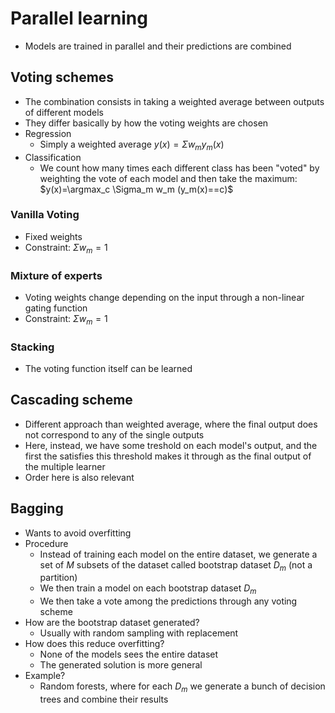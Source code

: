 # Parallel learning

- Models are trained in parallel and their predictions are combined

## Voting schemes

- The combination consists in taking a weighted average between outputs of different models
- They differ basically by how the voting weights are chosen
- Regression
  - Simply a weighted average $y(x)=\Sigma w_m y_m(x)$
- Classification
  - We count how many times each different class has been "voted" by weighting the vote of each model and then take the maximum: $y(x)=\argmax_c \Sigma_m w_m (y_m(x)==c)$

### Vanilla Voting

- Fixed weights
- Constraint: $\Sigma w_m=1$

### Mixture of experts

- Voting weights change depending on the input through a non-linear gating function
- Constraint: $\Sigma w_m=1$

### Stacking

- The voting function itself can be learned

## Cascading scheme

- Different approach than weighted average, where the final output does not correspond to any of the single outputs
- Here, instead, we have some treshold on each model's output, and the first the satisfies this threshold makes it through as the final output of the multiple learner
- Order here is also relevant

## Bagging

- Wants to avoid overfitting
- Procedure
  - Instead of training each model on the entire dataset, we generate a set of $M$ subsets of the dataset called bootstrap dataset $D_m$ (not a partition)
  - We then train a model on each bootstrap dataset $D_m$
  - We then take a vote among the predictions through any voting scheme
- How are the bootstrap dataset generated?
  - Usually with random sampling with replacement
- How does this reduce overfitting?
  - None of the models sees the entire dataset
  - The generated solution is more general
- Example?
  - Random forests, where for each $D_m$ we generate a bunch of decision trees and combine their results
